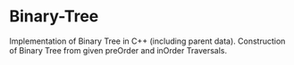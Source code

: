 # Binary-Tree
Implementation of Binary Tree in C++ (including parent data).
Construction of Binary Tree from given preOrder and inOrder Traversals.
